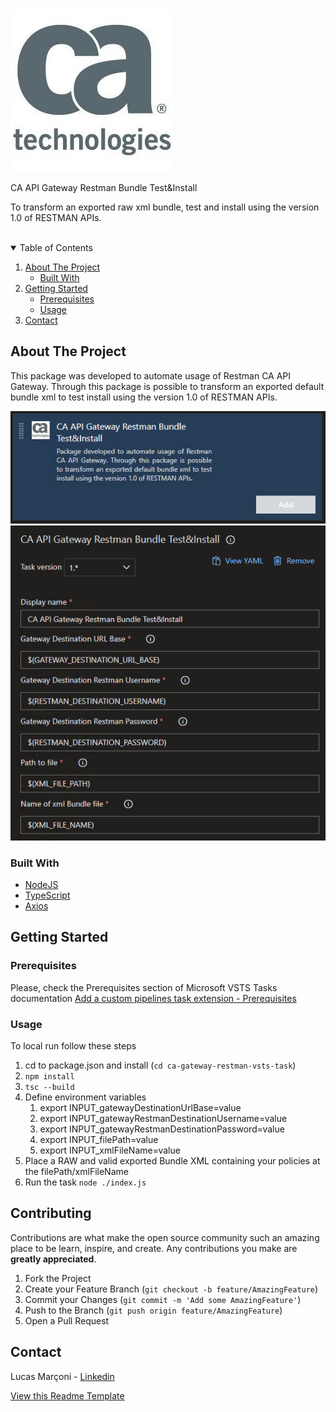 
<!-- [![Contributors][contributors-shield]][contributors-url] -->
<!-- [![Forks][forks-shield]][forks-url] -->
<!-- [![Stargazers][stars-shield]][stars-url] -->
<!-- [![MIT License][license-shield]][license-url] -->
<!-- [![Issues][issues-shield]][issues-url][![LinkedIn][linkedin-shield]][linkedin-url] -->



<!-- PROJECT LOGO -->
<br />
  
[![Logo](images/extension-icon.png)](https://github.com/lucasfmarconi/ca-gateway-restman-vsts-task)

  CA API Gateway Restman Bundle Test&Install

  To transform an exported raw xml bundle, test and install using the version 1.0 of RESTMAN APIs.

<br />


<!-- TABLE OF CONTENTS -->
<details open="open">
  <summary>Table of Contents</summary>
  <ol>
    <li>
      <a href="#about-the-project">About The Project</a>
      <ul>
        <li><a href="#built-with">Built With</a></li>
      </ul>
    </li>
    <li>
      <a href="#getting-started">Getting Started</a>
      <ul>
        <li><a href="#prerequisites">Prerequisites</a></li>
        <li><a href="#usage">Usage</a></li>
      </ul>
    </li>
    <!-- <li><a href="#usage">Usage</a></li> -->
    <!-- <li><a href="#roadmap">Roadmap</a></li> -->
    <!-- <li><a href="#contributing">Contributing</a></li> -->
    <!-- <li><a href="#license">License</a></li> -->
    <li><a href="#contact">Contact</a></li>
    <!-- <li><a href="#acknowledgements">Acknowledgements</a></li> -->
  </ol>
</details>



<!-- ABOUT THE PROJECT -->
## About The Project

This package was developed to automate usage of Restman CA API Gateway. Through this package is possible to transform an exported default bundle xml to test install using the version 1.0 of RESTMAN APIs.

![Overview](images/task-overview-pipeline.png)
![Parameters](images/task-parameters-view.png)



### Built With

* [NodeJS](https://nodejs.org/en/download/)
* [TypeScript](https://www.typescriptlang.org/)
* [Axios](https://www.npmjs.com/package/axios#installing)



<!-- GETTING STARTED -->
## Getting Started

### Prerequisites

Please, check the Prerequisites section of Microsoft VSTS Tasks documentation [Add a custom pipelines task extension - Prerequisites](https://docs.microsoft.com/en-us/azure/devops/extend/develop/add-build-task?view=azure-devops#prerequisites)


### Usage
To local run follow these steps

1. cd to package.json and install (`cd ca-gateway-restman-vsts-task`)
2. `npm install`
3. `tsc --build`
4. Define environment variables
   1. export INPUT_gatewayDestinationUrlBase=value
   2. export INPUT_gatewayRestmanDestinationUsername=value
   3. export INPUT_gatewayRestmanDestinationPassword=value
   4. export INPUT_filePath=value
   5. export INPUT_xmlFileName=value
5. Place a RAW and valid exported Bundle XML containing your policies at the filePath/xmlFileName
6. Run the task `node ./index.js`



<!-- ROADMAP -->
<!-- ## Roadmap

See the [open issues](https://github.com/othneildrew/Best-README-Template/issues) for a list of proposed features (and known issues). -->



<!-- CONTRIBUTING -->
## Contributing

Contributions are what make the open source community such an amazing place to be learn, inspire, and create. Any contributions you make are **greatly appreciated**.

1. Fork the Project
2. Create your Feature Branch (`git checkout -b feature/AmazingFeature`)
3. Commit your Changes (`git commit -m 'Add some AmazingFeature'`)
4. Push to the Branch (`git push origin feature/AmazingFeature`)
5. Open a Pull Request



<!-- LICENSE -->
<!-- ## License

Distributed under the MIT License. See `LICENSE` for more information. -->



<!-- CONTACT -->
## Contact

Lucas Marçoni - [Linkedin](https://www.linkedin.com/in/lucasfmarconi/)

<!-- Project Link: [https://github.com/lucasfmarconi/ca-gateway-restman-vsts-task](https://github.com/lucasfmarconi/ca-gateway-restman-vsts-task) -->



<!-- ACKNOWLEDGEMENTS -->
<!-- ## Acknowledgements
* [GitHub Emoji Cheat Sheet](https://www.webpagefx.com/tools/emoji-cheat-sheet)
* [Img Shields](https://shields.io)
* [Choose an Open Source License](https://choosealicense.com)
* [GitHub Pages](https://pages.github.com)
* [Animate.css](https://daneden.github.io/animate.css)
* [Loaders.css](https://connoratherton.com/loaders)
* [Slick Carousel](https://kenwheeler.github.io/slick)
* [Smooth Scroll](https://github.com/cferdinandi/smooth-scroll)
* [Sticky Kit](http://leafo.net/sticky-kit)
* [JVectorMap](http://jvectormap.com)
* [Font Awesome](https://fontawesome.com) -->





<!-- MARKDOWN LINKS & IMAGES -->
<!-- https://www.markdownguide.org/basic-syntax/#reference-style-links -->
[contributors-shield]: https://img.shields.io/github/contributors/othneildrew/Best-README-Template.svg?style=for-the-badge
[contributors-url]: https://github.com/othneildrew/Best-README-Template/graphs/contributors
[forks-shield]: https://img.shields.io/github/forks/othneildrew/Best-README-Template.svg?style=for-the-badge
[forks-url]: https://github.com/othneildrew/Best-README-Template/network/members
[stars-shield]: https://img.shields.io/github/stars/othneildrew/Best-README-Template.svg?style=for-the-badge
[stars-url]: https://github.com/othneildrew/Best-README-Template/stargazers
[issues-shield]: https://img.shields.io/github/issues/othneildrew/Best-README-Template.svg?style=for-the-badge
[issues-url]: https://github.com/othneildrew/Best-README-Template/issues
[license-shield]: https://img.shields.io/github/license/othneildrew/Best-README-Template.svg?style=for-the-badge
[license-url]: https://github.com/othneildrew/Best-README-Template/blob/master/LICENSE.txt
[linkedin-shield]: https://img.shields.io/badge/-LinkedIn-black.svg?style=for-the-badge&logo=linkedin&colorB=555
[linkedin-url]: https://linkedin.com/in/othneildrew
[product-screenshot]: images/screenshot.png

[View this Readme Template](https://github.com/othneildrew/Best-README-Template)